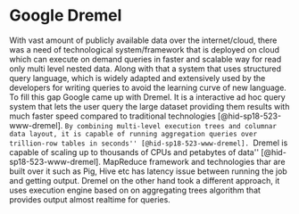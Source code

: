 Google Dremel
=============

With vast amount of publicly available data over the internet/cloud,
there was a need of technological system/framework that is deployed on
cloud which can execute on demand queries in faster and scalable way for
read only multi level nested data. Along with that a system that uses
structured query language, which is widely adapted and extensively used
by the developers for writing queries to avoid the learning curve of new
language. To fill this gap Google came up with Dremel. It is a
interactive ad hoc query system that lets the user query the large
dataset providing them results with much faster speed compared to
traditional technologies [@hid-sp18-523-www-dremel]. ``By combining
multi-level execution trees and columnar data layout, it is capable of
running aggregation queries over trillion-row tables in
seconds'' [@hid-sp18-523-www-dremel]. ``Dremel is capable of scaling up to
thousands of CPUs and petabytes of data'' [@hid-sp18-523-www-dremel].
MapReduce framework and technologies thar are built over it such as Pig,
Hive etc has latency issue between running the job and getting output.
Dremel on the other hand took a different approach, it uses execution
engine based on on aggregating trees algorithm that provides output
almost realtime for queries.
